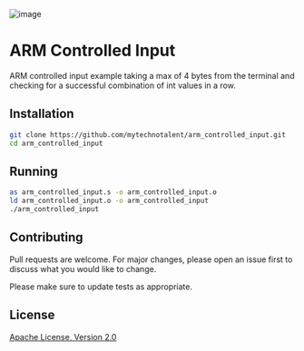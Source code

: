 ![image](https://github.com/mytechnotalent/ARM-Controlled-Input/blob/main/ARM%20Controlled%20Input.png?raw=true)

# ARM Controlled Input
ARM controlled input example taking a max of 4 bytes from the terminal and checking for a successful combination of int values in a row.

## Installation
```bash
git clone https://github.com/mytechnotalent/arm_controlled_input.git
cd arm_controlled_input
```

## Running

```bash
as arm_controlled_input.s -o arm_controlled_input.o
ld arm_controlled_input.o -o arm_controlled_input
./arm_controlled_input
```

## Contributing

Pull requests are welcome. For major changes, please open an issue first to discuss what you would like to change.

Please make sure to update tests as appropriate.

## License
[Apache License, Version 2.0](https://www.apache.org/licenses/LICENSE-2.0)
